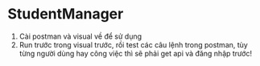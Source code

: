 # StudentManager
1. Cài postman và visual về để sử dụng
2. Run trước trong visual trước, rồi test các câu lệnh trong postman, tùy từng người dùng hay công việc thì sẽ phải get api và đăng nhập trước!